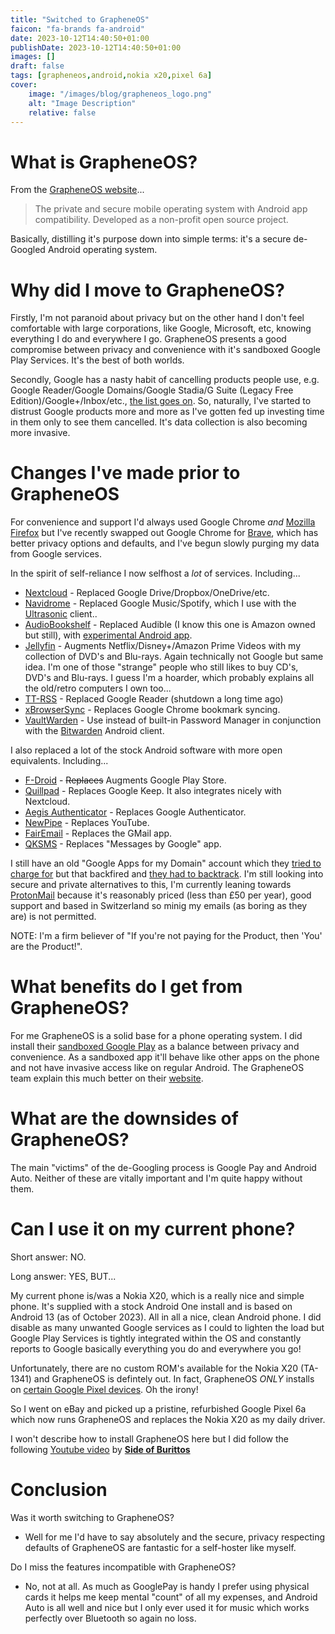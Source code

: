 ```yaml
---
title: "Switched to GrapheneOS"
faicon: "fa-brands fa-android"
date: 2023-10-12T14:40:50+01:00
publishDate: 2023-10-12T14:40:50+01:00
images: []
draft: false
tags: [grapheneos,android,nokia x20,pixel 6a]
cover:
    image: "/images/blog/grapheneos_logo.png"
    alt: "Image Description"
    relative: false
---
```


# What is GrapheneOS?

From the [GrapheneOS website](https://grapheneos.org)...

> The private and secure mobile operating system with Android app compatibility.
> Developed as a non-profit open source project.

Basically, distilling it's purpose down into simple terms: it's a secure de-Googled Android operating system.

# Why did I move to GrapheneOS?

Firstly, I'm not paranoid about privacy but on the other hand I don't feel comfortable with large corporations, like Google, Microsoft, etc, knowing everything I do and everywhere I go. GrapheneOS presents a good compromise between privacy and convenience with it's sandboxed Google Play Services. It's the best of both worlds.

Secondly, Google has a nasty habit of cancelling products people use, e.g. Google Reader/Google Domains/Google Stadia/G Suite (Legacy Free Edition)/Google+/Inbox/etc., [the list goes on](https://killedbygoogle.com/). So, naturally, I've started to distrust Google products more and more as I've gotten fed up investing time in them only to see them cancelled. It's data collection is also becoming more invasive.

# Changes I've made prior to GrapheneOS

For convenience and support I'd always used Google Chrome _and_ [Mozilla Firefox](https://www.mozilla.org/en-GB/firefox/products/) but I've recently swapped out Google Chrome for [Brave](https://brave.com/), which has better  privacy options and defaults, and I've begun slowly purging my data from Google services.

In the spirit of self-reliance I now selfhost a _lot_ of services.
Including...
- [Nextcloud](https://nextcloud.com/) - Replaced Google Drive/Dropbox/OneDrive/etc.
- [Navidrome](https://www.navidrome.org/) - Replaced Google Music/Spotify, which I use with the [Ultrasonic](https://f-droid.org/en/packages/org.moire.ultrasonic/) client..
- [AudioBookshelf](https://www.audiobookshelf.org/) - Replaced Audible (I know this one is Amazon owned but still), with [experimental Android app](https://github.com/advplyr/audiobookshelf-app/releases).
- [Jellyfin](https://jellyfin.org/) - Augments Netflix/Disney+/Amazon Prime Videos with my collection of DVD's and Blu-rays. Again technically not Google but same idea. I'm one of those "strange" people who still likes to buy CD's, DVD's and Blu-rays. I guess I'm a hoarder, which probably explains all the old/retro computers I own too...
- [TT-RSS](https://tt-rss.org/) - Replaced Google Reader (shutdown a long time ago)
- [xBrowserSync](https://github.com/xbrowsersync/api-docker/blob/master/README.md) - Replaces Google Chrome bookmark syncing.
- [VaultWarden](https://github.com/dani-garcia/vaultwarden) - Use instead of built-in Password Manager in conjunction with the [Bitwarden](https://bitwarden.com/) Android client.

I also replaced a lot of the stock Android software with more open equivalents.
Including...
- [F-Droid](https://f-droid.org) - ~~Replaces~~ Augments Google Play Store.
- [Quillpad](https://f-droid.org/en/packages/io.github.quillpad/) - Replaces Google Keep. It also integrates nicely with Nextcloud.
- [Aegis Authenticator](https://f-droid.org/en/packages/com.beemdevelopment.aegis/) - Replaces Google Authenticator.
- [NewPipe](https://f-droid.org/en/packages/org.schabi.newpipe/) - Replaces YouTube.
- [FairEmail](https://f-droid.org/en/packages/eu.faircode.email/) - Replaces the GMail app.
- [QKSMS](https://f-droid.org/en/packages/com.moez.QKSMS/) - Replaces "Messages by Google" app.

I still have an old "Google Apps for my Domain" account which they [tried to charge for](https://www.techradar.com/news/bad-news-youll-have-to-start-paying-for-google-workspace-this-year) but that backfired and [they had to backtrack](https://arstechnica.com/gadgets/2022/05/google-backtracks-on-legacy-gsuite-account-shutdown-wont-take-user-emails/). I'm still looking into secure and private alternatives to this, I'm currently leaning towards [ProtonMail](https://proton.me/mail) because it's reasonably priced (less than £50 per year), good support and based in Switzerland so minig my emails (as boring as they  are) is not permitted.

NOTE: I'm a firm believer of "If you're not paying for the Product, then 'You' are the Product!".

# What benefits do I get from GrapheneOS?

For me GrapheneOS is a solid base for a phone operating system.  I did install their [sandboxed Google Play](https://grapheneos.org/usage#sandboxed-google-play) as a balance between privacy and convenience. As a sandboxed app it'll behave like other apps on the phone and not have invasive access like on regular Android. The GrapheneOS team explain this much better on their [website](https://grapheneos.org/usage#sandboxed-google-play).

# What are the downsides of GrapheneOS?

The main "victims" of the de-Googling process is Google Pay and Android Auto. Neither of these are vitally important and I'm quite happy without them.

# Can I use it on my current phone?

Short answer: NO.

Long answer: YES, BUT...

My current phone is/was a Nokia X20, which is a really nice and simple phone. It's supplied with a stock Android One install and is based on Android 13 (as of October 2023). All in all a nice, clean Android phone. I did disable as many unwanted Google services as I could to lighten the load but Google Play Services is tightly integrated within the OS and constantly reports to Google basically everything you do and everywhere you go!

Unfortunately, there are no custom ROM's available for the Nokia X20 (TA-1341) and GrapheneOS is defintely out. In fact, GrapheneOS _ONLY_ installs on [certain Google Pixel devices](https://grapheneos.org/faq#supported-devices). Oh the irony!

So I went on eBay and picked up a pristine, refurbished Google Pixel 6a which now runs GrapheneOS and replaces the Nokia X20 as my daily driver.

I won't describe how to install GrapheneOS here but I did follow the following [Youtube video](https://www.youtube.com/watch?v=qruzL9IdUr8) by **[Side of Burittos](https://www.youtube.com/@sideofburritos)**
# Conclusion

Was it worth switching to GrapheneOS?

- Well for me I'd have to say absolutely and the secure, privacy respecting defaults of GrapheneOS are fantastic for a self-hoster like myself.

Do I miss the features incompatible with GrapheneOS?

- No, not at all. As much as GooglePay is handy I prefer using physical cards it helps me keep mental "count" of all my expenses, and Android Auto is all well and nice but I only ever used it for music which works perfectly over Bluetooth so again no loss.
